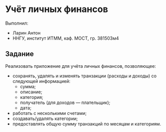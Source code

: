 # Учёт личных финансов

Выполнил:
* Ларин Антон
* ННГУ, институт ИТММ, каф. МОСТ, гр. 381503м4

## Задание

Реализовать приложение для учёта личных финансов, позволяющее:
* сохранять, удалять и изменять транзакции (расходы и доходы) со следующей информацией:
  * сумма;
  * описание;
  * категория;
  * получатель (для доходов — плательщик);
  * дата;
* работать с несколькими счетами;
* создавать/удалять категории;
* предоставлять общую сумму транзакций по месяцам и категориям.

